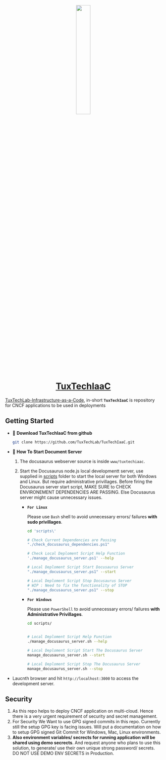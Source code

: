 <!-- markdownlint-disable MD032 MD033 MD041 --->

<div align="center">
    <a href="https://github.com/TuxTechLab/TuxTechIaaC">
        <img src="https://avatars.githubusercontent.com/tuxthebot" width="30%">
        <h1>
            TuxTechIaaC
        </h1>
    </a>
</div>

[TuxTechLab-Infrastructure-as-a-Code](ttps://github.com/TuxTechLab/TuxTechIaaC), in-short **`TuxTechIaaC`** is repository for CNCF applications to be used in deployments


## Getting Started

- 🌟 **Download TuxTechIaaC from github**

    ```bash
    git clone https://github.com/TuxTechLab/TuxTechIaaC.git   
    ```
-  🌟 **How To Start Document Server**

    1. The docusaurus webserver source is inside `www/tuxtechiaac`.
    2. Start the Docusaurus node.js local developmentt server, use supplied in [scripts](./scripts/) folder to start the local server for both Windows and Linux. But require administrative privillages. Before firing the Docusaurus server start script, MAKE SURE to CHECK ENVIRONEMENT DEPENDENCIES ARE PASSING. Else Docusaurus server might cause unnecessary issues.

        - **`For Linux`**
        
            Please use `Bash` shell to avoid unnecessary errors/ failures **with sudo privillages**.
            ```bash
            cd 'scripts\'

            # Check Current Dependencies are Passing
            "./check_docusaurus_dependencies.ps1"

            # Check Local Deploment Script Help Function
            './manage_docusaurus_server.ps1' --help

            # Local Deploment Script Start Docusaurus Server
            "./manage_docusaurus_server.ps1" --start

            # Local Deploment Script Stop Docusaurus Server
            # WIP : Need to fix the functionality of STOP
            "./manage_docusaurus_server.ps1" --stop
            ```
    
        - **`For Windows`**

            Please use `PowerShell` to avoid unnecessary errors/ failures **with Administrative Privillages**.
            ```bash
            cd scripts/


            # Local Deploment Script Help Function
            ./manage_docusaurus_server.sh --help

            # Local Deploment Script Start The Docusaurus Server
            manage_docusaurus_server.sh --start

            # Local Deploment Script Stop The Docusaurus Server
            manage_docusaurus_server.sh --stop
            ```

- Laucnth browser and hit `http://localhost:3000` to access the development server.


## Security

1. As this repo helps to deploy CNCF application on multi-cloud. Hence there is a very urgent requirement of security and secret management.
2. For Security We Want to use GPG signed commits in this repo. Currently still the setup GPG key is facing issues. Will put a documentation on how to setup GPG signed Git Commit for Windows, Mac, Linux environments.
3. **Also environment variables/ secrects for running application will be shared using demo secrects**. And request anyone who plans to use this solution, to generate/ use their own unique strong password/ secrets. DO NOT USE DEMO ENV SECRETS in Production.